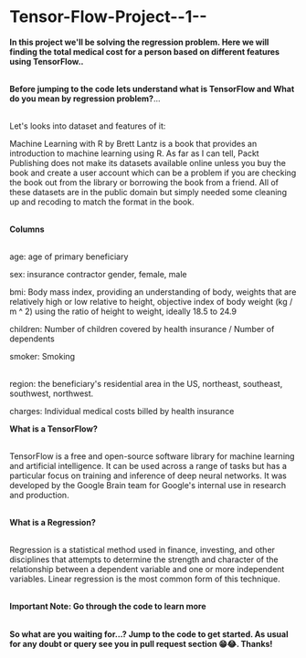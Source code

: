 # Tensor-Flow-Project--1--

<table>
  
**In this project we'll be solving the regression problem. Here we will finding the total medical cost for a person based on different features using TensorFlow..** <br></br>

**Before jumping to the code lets understand what is TensorFlow and What do you mean by regression problem?**...<br></br>

Let's looks into dataset and features of it:<br>

Machine Learning with R by Brett Lantz is a book that provides an introduction to machine learning using R. As far as I can tell, Packt Publishing does not make its datasets available online unless you buy the book and create a user account which can be a problem if you are checking the book out from the library or borrowing the book from a friend. All of these datasets are in the public domain but simply needed some cleaning up and recoding to match the format in the book. <br></br>

**Columns** <br></br>

age: age of primary beneficiary<br>

sex: insurance contractor gender, female, male<br>

bmi: Body mass index, providing an understanding of body, weights that are relatively high or low relative to height,
objective index of body weight (kg / m ^ 2) using the ratio of height to weight, ideally 18.5 to 24.9<br>

children: Number of children covered by health insurance / Number of dependents<br>

smoker: Smoking<br></br>

region: the beneficiary's residential area in the US, northeast, southeast, southwest, northwest.<br>

charges: Individual medical costs billed by health insurance<br>

**What is a TensorFlow?** <br></br>

TensorFlow is a free and open-source software library for machine learning and artificial intelligence. It can be used across a range of tasks but has a particular focus on training and inference of deep neural networks. It was developed by the Google Brain team for Google's internal use in research and production. <br></br>

**What is a Regression?** <br></br>

Regression is a statistical method used in finance, investing, and other disciplines that attempts to determine the strength and character of the relationship between a dependent variable and one or more independent variables. Linear regression is the most common form of this technique. <br></br>

**Important Note: Go through the code to learn more**


</table>

**So what are you waiting for...? Jump to the code to get started. As usual for any doubt or query see you in pull request section 😁😂. Thanks!**


